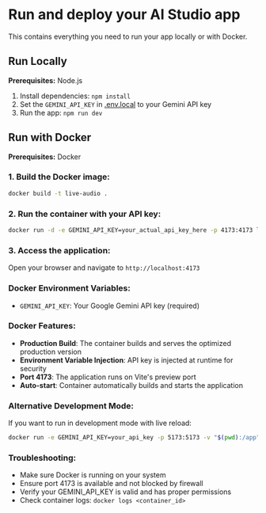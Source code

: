# Run and deploy your AI Studio app

This contains everything you need to run your app locally or with Docker.

## Run Locally

**Prerequisites:**  Node.js

1. Install dependencies:
   `npm install`
2. Set the `GEMINI_API_KEY` in [.env.local](.env.local) to your Gemini API key
3. Run the app:
   `npm run dev`

## Run with Docker

**Prerequisites:** Docker

### 1. Build the Docker image:
```bash
docker build -t live-audio .
```

### 2. Run the container with your API key:
```bash
docker run -d -e GEMINI_API_KEY=your_actual_api_key_here -p 4173:4173 live-audio
```

### 3. Access the application:
Open your browser and navigate to `http://localhost:4173`

### Docker Environment Variables:
- `GEMINI_API_KEY`: Your Google Gemini API key (required)

### Docker Features:
- **Production Build**: The container builds and serves the optimized production version
- **Environment Variable Injection**: API key is injected at runtime for security
- **Port 4173**: The application runs on Vite's preview port
- **Auto-start**: Container automatically builds and starts the application

### Alternative Development Mode:
If you want to run in development mode with live reload:
```bash
docker run -e GEMINI_API_KEY=your_api_key -p 5173:5173 -v "$(pwd):/app" live-audio npm run dev -- --host 0.0.0.0
```

### Troubleshooting:
- Make sure Docker is running on your system
- Ensure port 4173 is available and not blocked by firewall
- Verify your GEMINI_API_KEY is valid and has proper permissions
- Check container logs: `docker logs <container_id>`
